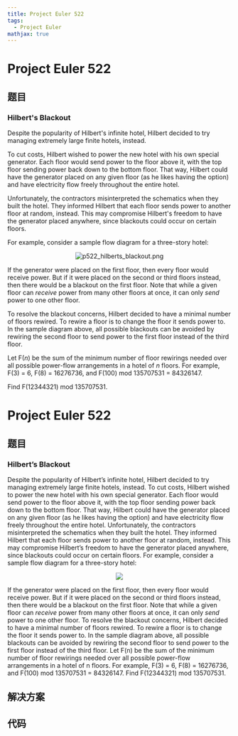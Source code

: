 ```yaml
---
title: Project Euler 522
tags:
  - Project Euler
mathjax: true
---
```

<escape><!-- more --></escape>
    
# Project Euler 522
## 题目
### Hilbert's Blackout

Despite the popularity of Hilbert's infinite hotel, Hilbert decided to try managing extremely large finite hotels, instead. 

To cut costs, Hilbert wished to power the new hotel with his own special generator. Each floor would send power to the floor above it, with the top floor sending power back down to the bottom floor. That way, Hilbert could have the generator placed on any given floor (as he likes having the option) and have electricity flow freely throughout the entire hotel.

Unfortunately, the contractors misinterpreted the schematics when they built the hotel. They informed Hilbert that each floor sends power to another floor at random, instead. This may compromise Hilbert's freedom to have the generator placed anywhere, since blackouts could occur on certain floors.

For example, consider a sample flow diagram for a three-story hotel:

<p align="center"><img src="project/images/p522_hilberts_blackout.png" alt="p522_hilberts_blackout.png" />

If the generator were placed on the first floor, then every floor would receive power. But if it were placed on the second or third floors instead, then there would be a blackout on the first floor. Note that while a given floor can <i>receive</i> power from many other floors at once, it can only <i>send</i> power to one other floor.

To resolve the blackout concerns, Hilbert decided to have a minimal number of floors rewired. To rewire a floor is to change the floor it sends power to. In the sample diagram above, all possible blackouts can be avoided by rewiring the second floor to send power to the first floor instead of the third floor.

Let F(<var>n</var>) be the sum of the minimum number of floor rewirings needed over all possible power-flow arrangements in a hotel of <var>n</var> floors. For example, F(3) = 6, F(8) = 16276736, and F(100) mod 135707531 = 84326147.

Find F(12344321) mod 135707531.


# Project Euler 522
## 题目
### Hilbert’s Blackout

Despite the popularity of Hilbert’s infinite hotel, Hilbert decided to try managing extremely large finite hotels, instead. 
To cut costs, Hilbert wished to power the new hotel with his own special generator. Each floor would send power to the floor above it, with the top floor sending power back down to the bottom floor. That way, Hilbert could have the generator placed on any given floor (as he likes having the option) and have electricity flow freely throughout the entire hotel.
Unfortunately, the contractors misinterpreted the schematics when they built the hotel. They informed Hilbert that each floor sends power to another floor at random, instead. This may compromise Hilbert’s freedom to have the generator placed anywhere, since blackouts could occur on certain floors.
For example, consider a sample flow diagram for a three-story hotel:
<center><img src="https://projecteuler.net/project/images/p522_hilberts_blackout.png"></center>

If the generator were placed on the first floor, then every floor would receive power. But if it were placed on the second or third floors instead, then there would be a blackout on the first floor. Note that while a given floor can <i>receive</i> power from many other floors at once, it can only <i>send</i> power to one other floor.
To resolve the blackout concerns, Hilbert decided to have a minimal number of floors rewired. To rewire a floor is to change the floor it sends power to. In the sample diagram above, all possible blackouts can be avoided by rewiring the second floor to send power to the first floor instead of the third floor.
Let F(n) be the sum of the minimum number of floor rewirings needed over all possible power-flow arrangements in a hotel of n floors. For example, F(3) = 6, F(8) = 16276736, and F(100) mod 135707531 = 84326147.
Find F(12344321) mod 135707531.


## 解决方案


## 代码


